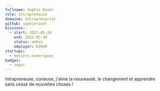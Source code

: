 ```yaml
---
fullname: Sophie Ravel
role: Intrapreneuse
domaine: Intraprenariat
github: sophieravel
missions:
  - start: 2021-05-20
    end: 2022-05-30
    status: admin
    employer: DINUM
startups:
  - metiers-numeriques
badges:
  - segur
---
```


Intrapreneuse, curieuse, j'aime la nouveauté, le changement et apprendre sans cesse de nouvelles choses ! 
